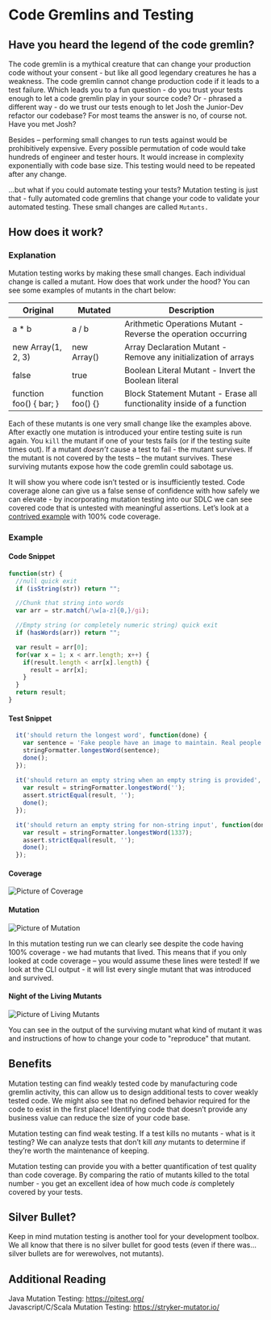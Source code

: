 # Code Gremlins and Testing

## Have you heard the legend of the code gremlin? 

The code gremlin is a mythical creature that can change your production code without your consent - but like all good legendary creatures he has a weakness. The code gremlin cannot change production code if it leads to a test failure. Which leads you to a fun question - do you trust your tests enough to let a code gremlin play in your source code? Or - phrased a different way - do we trust our tests enough to let Josh the Junior-Dev refactor our codebase? For most teams the answer is no, of course not. Have you met Josh?

Besides – performing small changes to run tests against would be prohibitively expensive. Every possible permutation of code would take hundreds of engineer and tester hours. It would increase in complexity exponentially with code base size. This testing would need to be repeated after any change. 

...but what if you could automate testing your tests? Mutation testing is just that - fully automated code gremlins that change your code to validate your automated testing. These small changes are called `Mutants.` 

## How does it work?

### Explanation
Mutation testing works by making these small changes. Each individual change is called a mutant. How does that work under the hood? You can see some examples of mutants in the chart below:

| Original | Mutated | Description |
| -------- | ------- | ----------- |
| a * b    | a / b   | Arithmetic Operations Mutant - Reverse the operation occurring |
| new Array(1, 2, 3) | new Array() | Array Declaration Mutant - Remove any initialization of arrays |
| false | true | Boolean Literal Mutant - Invert the Boolean literal |
| function foo() { bar; } | function foo() {} | Block Statement Mutant - Erase all functionality inside of a function |

Each of these mutants is one very small change like the examples above. After exactly one mutation is introduced your entire testing suite is run again. You `kill` the mutant if one of your tests fails (or if the testing suite times out). If a mutant *doesn’t* cause a test to fail - the mutant survives. If the mutant is not covered by the tests – the mutant survives. These surviving mutants expose how the code gremlin could sabotage us.

It will show you where code isn’t tested or is insufficiently tested. Code coverage alone can give us a false sense of confidence with how safely we can elevate - by incorporating mutation testing into our SDLC we can see covered code that is untested with meaningful assertions. Let’s look at a [contrived example](https://github.com/OriginalError/contrivedMutationExample) with 100% code coverage.

### Example
#### Code Snippet
```Javascript
function(str) {
  //null quick exit  
  if (isString(str)) return "";

  //Chunk that string into words
  var arr = str.match(/\w[a-z]{0,}/gi);

  //Empty string (or completely numeric string) quick exit
  if (hasWords(arr)) return "";

  var result = arr[0];
  for(var x = 1; x < arr.length; x++) {
    if(result.length < arr[x].length) {
      result = arr[x];
    } 
  }
  return result;
}
```

#### Test Snippet
```Javascript
  it('should return the longest word', function(done) {
    var sentence = 'Fake people have an image to maintain. Real people just don’t care.';
    stringFormatter.longestWord(sentence);
    done();
  });
  
  it('should return an empty string when an empty string is provided', function(done) {
    var result = stringFormatter.longestWord('');
    assert.strictEqual(result, '');
    done();
  });

  it('should return an empty string for non-string input', function(done) {
    var result = stringFormatter.longestWord(1337);
    assert.strictEqual(result, '');
    done();
  });
```

#### Coverage
![Picture of Coverage](https://i.imgur.com/PJkseb3.png "Coverage")

#### Mutation
![Picture of Mutation](https://i.imgur.com/ws5iD4e.png "Mutants")

 In this mutation testing run we can clearly see despite the code having 100% coverage - we had mutants that lived. This means that if you only looked at code coverage – you would assume these lines were tested! If we look at the CLI output - it will list every single mutant that was introduced and survived.

 #### Night of the Living Mutants
 ![Picture of Living Mutants](https://i.imgur.com/MnLKYgO.png "Living Mutants")

 You can see in the output of the surviving mutant what kind of mutant it was and instructions of how to change your code to "reproduce" that mutant.

## Benefits

Mutation testing can find weakly tested code by manufacturing code gremlin activity, this can allow us to design additional tests to cover weakly tested code. We might also see that no defined behavior required for the code to exist in the first place! Identifying code that doesn’t provide any business value can reduce the size of your code base.

Mutation testing can find weak testing. If a test kills no mutants - what is it testing? We can analyze tests that don’t kill *any* mutants to determine if they’re worth the maintenance of keeping.

Mutation testing can provide you with a better quantification of test quality than code coverage. By comparing the ratio of mutants killed to the total number - you get an excellent idea of how much code *is* completely covered by your tests.

## Silver Bullet?

Keep in mind mutation testing is another tool for your development toolbox. We all know that there is no silver bullet for good tests (even if there was... silver bullets are for werewolves, not mutants).

## Additional Reading

Java Mutation Testing: https://pitest.org/  
Javascript/C/Scala Mutation Testing: https://stryker-mutator.io/ 
